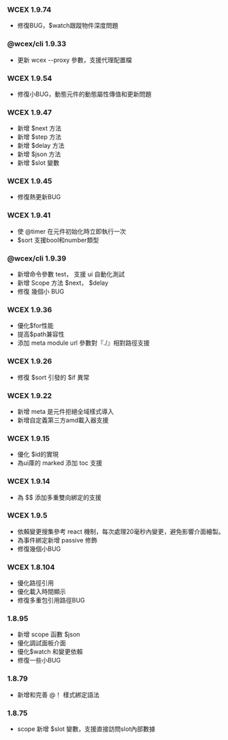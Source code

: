 <!--DESC: {icon:{name:"update",pkg:"mdi",type:"filled"},id:99} -->
### WCEX 1.9.74
- 修復BUG，$watch跟蹤物件深度問題

### @wcex/cli 1.9.33
- 更新 wcex --proxy 參數，支援代理配置檔

### WCEX 1.9.54
- 修復小BUG，動態元件的動態屬性傳值和更新問題

### WCEX 1.9.47
- 新增 $next 方法
- 新增 $step 方法
- 新增 $delay 方法
- 新增 $json 方法
- 新增 $slot 變數


### WCEX 1.9.45
- 修復熱更新BUG

### WCEX 1.9.41
- 使 @timer 在元件初始化時立即執行一次
- $sort 支援bool和number類型

### @wcex/cli 1.9.39
- 新增命令參數 test， 支援 ui 自動化測試
- 新增 Scope 方法 $next， $delay
- 修復 幾個小 BUG

### WCEX 1.9.36
- 優化$for性能
- 提高$path兼容性
- 添加 meta module url 參數對『./』相對路徑支援


### WCEX 1.9.26
- 修復 $sort 引發的 $if 異常

### WCEX 1.9.22
- 新增 meta 是元件拒絕全域樣式導入
- 新增自定義第三方amd載入器支援

### WCEX 1.9.15
- 優化 $id的實現
- 為ui庫的 marked 添加 toc 支援 
### WCEX 1.9.14
- 為 $$ 添加多重雙向綁定的支援

### WCEX 1.9.5
- 依賴變更搜集參考 react 機制，每次處理20毫秒內變更，避免影響介面繪製。
- 為事件綁定新增 passive 修飾
- 修復幾個小BUG

### WCEX 1.8.104
- 優化路徑引用
- 優化載入時間顯示
- 修復多重包引用路徑BUG

### 1.8.95
- 新增 scope 函數 $json
- 優化調試面板介面
- 優化$watch 和變更依賴
- 修復一些小BUG

### 1.8.79
- 新增和完善 @！ 樣式綁定語法

### 1.8.75 
- scope 新增 $slot 變數，支援直接訪問slot內部數據 
